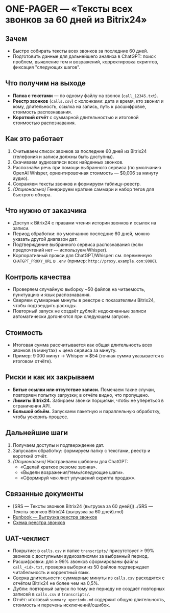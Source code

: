 # ONE-PAGER — «Тексты всех звонков за 60 дней из Bitrix24»


## Зачем
- Быстро собирать тексты всех звонков за последние 60 дней.
- Подготовить данные для дальнейшего анализа в ChatGPT: поиск проблем, выявление тем и возражений, корректировка скриптов, фиксация "следующих шагов".

## Что получим на выходе
- **Папка с текстами** — по одному файлу на звонок (`call_12345.txt`).
- **Реестр звонков** (`calls.csv`) с колонками: дата и время, кто звонил и кому, длительность, ссылка на запись, путь к расшифровке, стоимость распознавания.
- **Короткий отчёт** с суммарной длительностью и итоговой стоимостью распознавания.

## Как это работает
1. Считываем список звонков за последние 60 дней из Bitrix24 (телефония и записи должны быть доступны).
2. Скачиваем аудиозаписи всех найденных звонков.
3. Распознаём речь при помощи выбранного сервиса (по умолчанию OpenAI Whisper, ориентировочная стоимость — $0,006 за минуту аудио).
4. Сохраняем тексты звонков и формируем таблицу-реестр.
5. *(Опционально)* Генерируем краткие саммари и набор тегов для быстрого обзора.

## Что нужно от заказчика
- Доступ к Bitrix24 с правами чтения истории звонков и ссылок на записи.
- Период обработки: по умолчанию последние 60 дней, можно указать другой диапазон дат.
- Подтверждение выбранного сервиса распознавания (если предпочтений нет — используем Whisper).
- Корпоративный прокси для ChatGPT/Whisper: см. переменную `CHATGPT_PROXY_URL` в `.env` (пример: `http://proxy.example.com:8080`).

## Контроль качества
- Проверяем случайную выборку ~50 файлов на читаемость, пунктуацию и язык распознавания.
- Сверяем суммарные минуты в реестре с показателями Bitrix24, чтобы подтвердить расходы.
- Повторный запуск не создаёт дублей: недокачанные записи автоматически догоняются при следующем запуске.

## Стоимость
- Итоговая сумма рассчитывается как общая длительность всех звонков (в минутах) × цена сервиса за минуту.
- Пример: 9 000 минут → Whisper ≈ $54 (точная сумма указывается в итоговом отчёте).

## Риски и как их закрываем
- **Битые ссылки или отсутствие записи.** Помечаем такие случаи, повторяем попытку загрузки; в отчёте видно, что пропущено.
- **Лимиты Bitrix24.** Забираем звонки порциями, чтобы не упереться в ограничения API.
- **Большой объём.** Запускаем пакетную и параллельную обработку, чтобы ускорить процесс.

## Дальнейшие шаги
1. Получаем доступы и подтверждение дат.
2. Запускаем обработку: формируем папку с текстами, реестр и короткий отчёт.
3. *(Опционально)* Настраиваем шаблоны для ChatGPT:
   - «Сделай краткое резюме звонка».
   - «Выдели возражения/темы/следующие шаги».
   - «Сформируй чек-лист улучшений скрипта продаж».


## Связанные документы
- [SRS — Тексты звонков Bitrix24 (выгрузка за 60 дней)](../SRS — Тексты звонков Bitrix24 (выгрузка за 60 дней).md)
- [Runbook — Выгрузка реестра звонков](../runbooks/call_export.md)
- [Схема реестра звонков](../specs/call_registry_schema.yaml)


## UAT-чеклист
- Покрытие: в `calls.csv` и папке `transcripts/` присутствует ≥ 99% звонков с доступными аудиозаписями за выбранный период.
- Расшифровки: для ≥ 99% звонков сформированы файлы `call_<id>.txt`, проверка выборки из 50 файлов подтверждает читабельность и корректный язык.
- Сверка длительности: суммарные минуты из `calls.csv` расходятся с отчётом Bitrix24 не более чем на 0,5%.
- Дубли: повторный запуск по тому же периоду не создаёт повторных записей в `calls.csv` и `transcripts/`.
- Отчёт: итоговый `summary_<period>.md` содержит общую длительность, стоимость и перечень исключений/ошибок.

